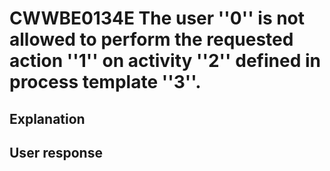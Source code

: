 # CWWBE0134E The user ''0'' is not allowed to perform the requested action ''1'' on activity ''2'' defined in process template ''3''.

## Explanation

## User response